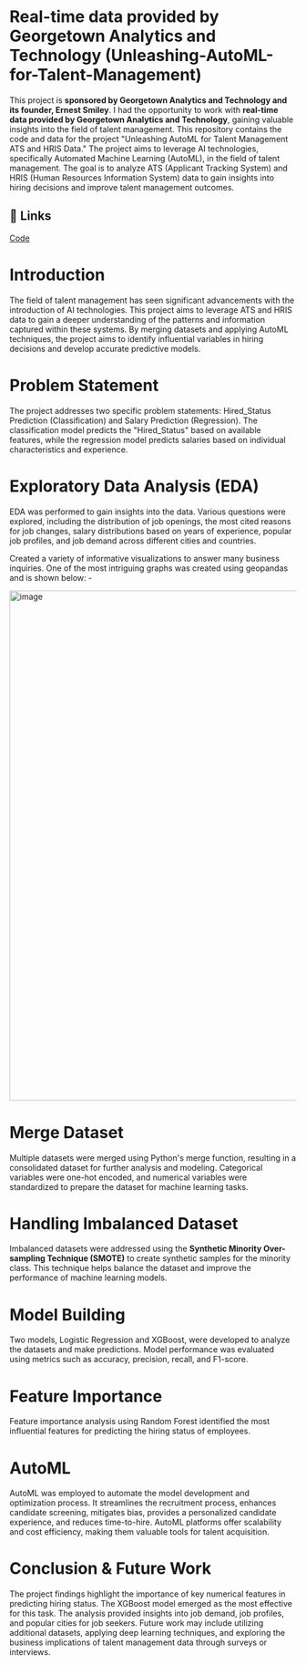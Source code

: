 # Real-time data provided by Georgetown Analytics and Technology (Unleashing-AutoML-for-Talent-Management)
This project is **sponsored by Georgetown Analytics and Technology and its founder, Ernest Smiley**. I had the opportunity to work with **real-time data provided by Georgetown Analytics and Technology**, gaining valuable insights into the field of talent management. This repository contains the code and data for the project "Unleashing AutoML for Talent Management ATS and HRIS Data." The project aims to leverage AI technologies, specifically Automated Machine Learning (AutoML), in the field of talent management. The goal is to analyze ATS (Applicant Tracking System) and HRIS (Human Resources Information System) data to gain insights into hiring decisions and improve talent management outcomes.

## 🔗 Links
[Code](https://github.com/Abhiashu10/Unleashing-AutoML-for-Talent-Management/blob/471f810c6cb59b1705104edbc0fa45b7479be707/Unleashing%20AutoML%20for%20Talent%20Management%20-%20Capstone.ipynb)


# Introduction

The field of talent management has seen significant advancements with the introduction of AI technologies. This project aims to leverage ATS and HRIS data to gain a deeper understanding of the patterns and information captured within these systems. By merging datasets and applying AutoML techniques, the project aims to identify influential variables in hiring decisions and develop accurate predictive models.

# Problem Statement

The project addresses two specific problem statements: Hired_Status Prediction (Classification) and Salary Prediction (Regression). The classification model predicts the "Hired_Status" based on available features, while the regression model predicts salaries based on individual characteristics and experience.

# Exploratory Data Analysis (EDA)

EDA was performed to gain insights into the data. Various questions were explored, including the distribution of job openings, the most cited reasons for job changes, salary distributions based on years of experience, popular job profiles, and job demand across different cities and countries.

Created a variety of informative visualizations to answer many business inquiries. One of the most intriguing graphs was created using geopandas and is shown below: -

<img width="895" alt="image" src="https://github.com/Abhiashu10/Unleashing-AutoML-for-Talent-Management/assets/101308486/3bf809ee-ce3c-4b5c-a963-5a6217e0de81">


# Merge Dataset

Multiple datasets were merged using Python's merge function, resulting in a consolidated dataset for further analysis and modeling. Categorical variables were one-hot encoded, and numerical variables were standardized to prepare the dataset for machine learning tasks.

# Handling Imbalanced Dataset

Imbalanced datasets were addressed using the **Synthetic Minority Over-sampling Technique (SMOTE)** to create synthetic samples for the minority class. This technique helps balance the dataset and improve the performance of machine learning models.

# Model Building

Two models, Logistic Regression and XGBoost, were developed to analyze the datasets and make predictions. Model performance was evaluated using metrics such as accuracy, precision, recall, and F1-score.

# Feature Importance

Feature importance analysis using Random Forest identified the most influential features for predicting the hiring status of employees.

# AutoML

AutoML was employed to automate the model development and optimization process. It streamlines the recruitment process, enhances candidate screening, mitigates bias, provides a personalized candidate experience, and reduces time-to-hire. AutoML platforms offer scalability and cost efficiency, making them valuable tools for talent acquisition.

# Conclusion & Future Work

The project findings highlight the importance of key numerical features in predicting hiring status. The XGBoost model emerged as the most effective for this task. The analysis provided insights into job demand, job profiles, and popular cities for job seekers. Future work may include utilizing additional datasets, applying deep learning techniques, and exploring the business implications of talent management data through surveys or interviews.
